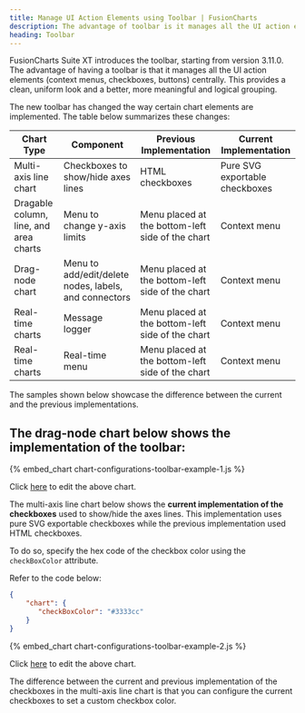 ```yaml
---
title: Manage UI Action Elements using Toolbar | FusionCharts
description: The advantage of toolbar is it manages all the UI action elements centrally, providing a uniform look and a better meaningful and logical grouping.
heading: Toolbar
---
```


FusionCharts Suite XT introduces the toolbar, starting from version 3.11.0. The advantage of having a toolbar is that it manages all the UI action elements (context menus, checkboxes, buttons) centrally. This provides a clean, uniform look and a better, more meaningful and logical grouping.

The new toolbar has changed the way certain chart elements are implemented. The table below summarizes these changes:

Chart Type|Component|Previous Implementation|Current Implementation|
-|-|-|-
Multi-axis line chart|Checkboxes to show/hide axes lines|HTML checkboxes|Pure SVG exportable checkboxes|
Dragable column, line, and area charts|Menu to change y-axis limits|Menu placed at the bottom-left side of the chart|Context menu|
Drag-node chart|Menu to add/edit/delete nodes, labels, and connectors|Menu placed at the bottom-left side of the chart|Context menu|
Real-time charts|Message logger|Menu placed at the bottom-left side of the chart|Context menu|
Real-time charts|Real-time menu|Menu placed at the bottom-left side of the chart|Context menu|

The samples shown below showcase the difference between the current and the previous implementations.

## The drag-node chart below shows the implementation of the toolbar:

{% embed_chart chart-configurations-toolbar-example-1.js %}

Click [here](http://jsfiddle.net/fusioncharts/bvzjqkoq/) to edit the above chart.

The multi-axis line chart below shows the **current implementation of the checkboxes** used to show/hide the axes lines. This implementation uses pure SVG exportable checkboxes while the previous implementation used HTML checkboxes.

To do so, specify the hex code of the checkbox color using the `checkBoxColor` attribute. 

Refer to the code below:

```json
{
    "chart": {
       "checkBoxColor": "#3333cc"
    }
}
```

{% embed_chart chart-configurations-toolbar-example-2.js %}

Click [here](http://jsfiddle.net/fusioncharts/hzg6mn18/) to edit the above chart.

The difference between the current and previous implementation of the checkboxes in the multi-axis line chart is that you can configure the current checkboxes to set a custom checkbox color.

